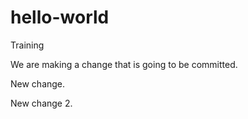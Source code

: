 # hello-world
Training

We are making a change that is going to be committed.

New change.

New change 2.
